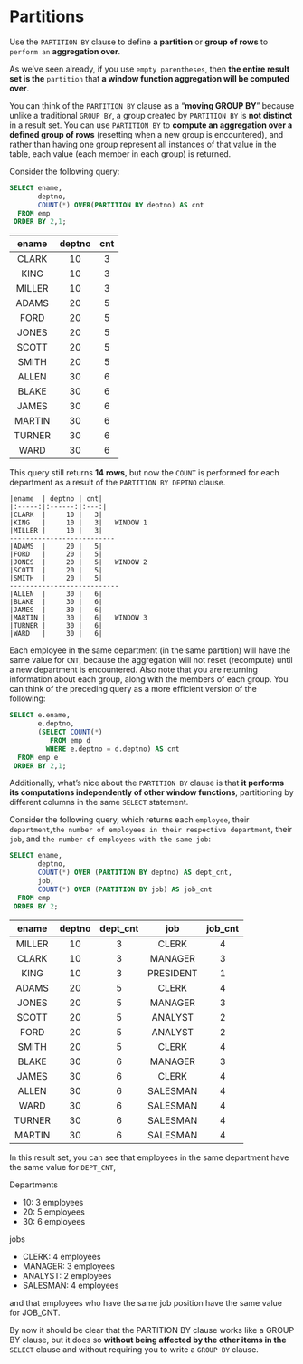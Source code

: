# Partitions

Use the `PARTITION BY` clause to define **a partition** or **group of rows** to `perform an` **aggregation over**.

As we’ve seen already, if you use `empty parentheses`, then **the entire result set is the** `partition` that **a window function aggregation will be computed over**.

You can think of the `PARTITION BY` clause as a “**moving GROUP BY**” because unlike a traditional `GROUP BY`, a group created by `PARTITION BY` is **not distinct** in a result set. You can use `PARTITION BY` to **compute an aggregation over a defined group of rows** (resetting when a new group is encountered), and rather than having one group represent all instances of that value in the table, each value (each member in each group) is returned.

Consider the following query:

```SQL
SELECT ename,
       deptno,
       COUNT(*) OVER(PARTITION BY deptno) AS cnt
  FROM emp
 ORDER BY 2,1;
```

|ename  | deptno | cnt|
|:-----:|:------:|:---:|
|CLARK  |     10 |   3|
|KING   |     10 |   3|
|MILLER |     10 |   3|
|ADAMS  |     20 |   5|
|FORD   |     20 |   5|
|JONES  |     20 |   5|
|SCOTT  |     20 |   5|
|SMITH  |     20 |   5|
|ALLEN  |     30 |   6|
|BLAKE  |     30 |   6|
|JAMES  |     30 |   6|
|MARTIN |     30 |   6|
|TURNER |     30 |   6|
|WARD   |     30 |   6|

This query still returns **14 rows**, but now the `COUNT` is performed for each department as a result of the `PARTITION BY DEPTNO` clause.

```console
|ename  | deptno | cnt|
|:-----:|:------:|:---:|
|CLARK  |     10 |   3|
|KING   |     10 |   3|   WINDOW 1
|MILLER |     10 |   3|
--------------------------
|ADAMS  |     20 |   5|
|FORD   |     20 |   5|
|JONES  |     20 |   5|   WINDOW 2
|SCOTT  |     20 |   5|
|SMITH  |     20 |   5|
---------------------------
|ALLEN  |     30 |   6|
|BLAKE  |     30 |   6|
|JAMES  |     30 |   6|
|MARTIN |     30 |   6|   WINDOW 3
|TURNER |     30 |   6|
|WARD   |     30 |   6|
```



Each employee in the same department (in the same partition) will have the same value for `CNT`, because the aggregation will not reset (recompute) until a new department is encountered. Also note that you are returning information about each group, along with the members of each group. You can think of the preceding query as a more efficient version of the following:

```SQL
SELECT e.ename,
       e.deptno,
       (SELECT COUNT(*)
          FROM emp d
         WHERE e.deptno = d.deptno) AS cnt
  FROM emp e
 ORDER BY 2,1;
```

Additionally, what’s nice about the `PARTITION BY` clause is that **it performs its computations independently of other window functions**, partitioning by different columns in the same `SELECT` statement.

Consider the following query, which returns each `employee`, their `department`,`the number of employees in their respective department`, their `job`, and `the number of employees with the same job`:

```SQL
SELECT ename,
       deptno,
       COUNT(*) OVER (PARTITION BY deptno) AS dept_cnt,
       job,
       COUNT(*) OVER (PARTITION BY job) AS job_cnt
  FROM emp
 ORDER BY 2;  
```

|ename  | deptno | dept_cnt |    job    | job_cnt|
|:------:|:------:|:--------:|:---------:|:-------:|
| MILLER |     10 |        3 | CLERK     |       4|
| CLARK  |     10 |        3 | MANAGER   |       3|
| KING   |     10 |        3 | PRESIDENT |       1|
| ADAMS  |     20 |        5 | CLERK     |       4|
| JONES  |     20 |        5 | MANAGER   |       3|
| SCOTT  |     20 |        5 | ANALYST   |       2|
| FORD   |     20 |        5 | ANALYST   |       2|
| SMITH  |     20 |        5 | CLERK     |       4|
| BLAKE  |     30 |        6 | MANAGER   |       3|
| JAMES  |     30 |        6 | CLERK     |       4|
| ALLEN  |     30 |        6 | SALESMAN  |       4|
| WARD   |     30 |        6 | SALESMAN  |       4|
| TURNER |     30 |        6 | SALESMAN  |       4|
| MARTIN |     30 |        6 | SALESMAN  |       4|

In this result set, you can see that employees in the same department have the same value for `DEPT_CNT`,

Departments
- 10: 3 employees
- 20: 5 employees
- 30: 6 employees

jobs
- CLERK: 4 employees
- MANAGER: 3 employees
- ANALYST: 2 employees
- SALESMAN: 4 employees

and that employees who have the same job position have the same value for JOB_CNT.

By now it should be clear that the PARTITION BY clause works like a GROUP BY clause, but it does so **without being affected by the other items in the** `SELECT` clause and without requiring you to write a `GROUP BY` clause.
